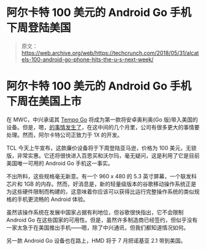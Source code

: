 # 阿尔卡特 100 美元的 Android Go 手机下周登陆美国 

> 原文：<https://web.archive.org/web/https://techcrunch.com/2018/05/31/alcatels-100-android-go-phone-hits-the-u-s-next-week/>

# 阿尔卡特 100 美元的 Android Go 手机下周在美国上市

在 MWC，中兴承诺其 [Tempo Go](https://web.archive.org/web/20221210001115/https://techcrunch.com/2018/02/25/zte-will-deliver-the-first-android-oreo-go-edition-handset-for-the-u-s-market-in-march/) 将成为第一款将安卓奥利奥(Go 版)带入美国的设备。但是，嗯，[的事情发生了](https://web.archive.org/web/20221210001115/https://techcrunch.com/2018/05/16/how-zte-became-the-focal-point-of-us-china-relations/)，在这中间的几个月里，公司有很多更大的事情要处理。然而，阿尔卡特公司正致力于 1X 的开发。

TCL 今天上午宣布，这款廉价设备将于下周登陆亚马逊，价格为 100 美元，无锁版，非常实惠。它还将很快进入百思买和沃尔玛，毫无疑问，这是利用了它是目前美国唯一可用的 Android Go 手机这一事实。

不出所料，这些规格毫无新意。有一个 960 x 480 的 5.3 英寸屏幕，一个联发科芯片和 1GB 的内存。然而，好消息是，新的轻量级版本的谷歌移动操作系统正是为这些硬件限制而构建的，这意味着你应该可以获得比运行完整操作系统的类似规格的手机更流畅的 Android 体验。

虽然该操作系统在发展中国家占据有利地位，但谷歌很快指出，它不会限制 Android Go 在这些国家的可用性。但是，虽然许多制造商已经签约，但似乎没有一家太急于在美国推出手机——嗯，除了中兴通讯，但我们都知道情况如何。

另一款 Android Go 设备也在路上，HMD 将于 7 月把诺基亚 2.1 带到美国。